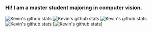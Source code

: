 ### Hi! I am a master student majoring in computer vision.
![Kevin's github stats](https://github-readme-stats.vercel.app/api?username=kevin5645218&show_icons=true&theme=synthwave&count_private=true)
![Kevin's github stats](https://github-readme-stats.vercel.app/api?username=kevin5645218&show_icons=true&theme=cobalt&count_private=true)
![Kevin's github stats](https://github-readme-stats.vercel.app/api?username=kevin5645218&show_icons=true&theme=tokyonight&count_private=true)
![Kevin's github stats](https://github-readme-stats.vercel.app/api?username=kevin5645218&show_icons=true&theme=gruvbox&count_private=true)
[![Kevin's github stats](https://github-readme-stats.vercel.app/api?username=kevin5645218&show_icons=true&count_private=true)]
<!--
**kevin5645218/kevin5645218** is a ✨ _special_ ✨ repository because its `README.md` (this file) appears on your GitHub profile.



Here are some ideas to get you started:

- 🔭 I’m currently working on ...
- 🌱 I’m currently learning ...
- 👯 I’m looking to collaborate on ...
- 🤔 I’m looking for help with ...
- 💬 Ask me about ...
- 📫 How to reach me: ...
- 😄 Pronouns: ...
- ⚡ Fun fact: ...
-->
